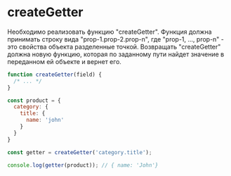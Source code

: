 # createGetter

Необходимо реализовать функцию "createGetter". Функция должна принимать строку вида 
"prop-1.prop-2.prop-n", где "prop-1, ..., prop-n" - это свойства объекта разделенные точкой.
Возвращать "createGetter" должна новую функцию, которая по заданному пути 
найдет значение в переданном ей объекте и вернет его. 

```javascript
function createGetter(field) {
  /* ... */
}

const product = {
  category: {
    title: {
      name: 'john'
    }
  }
}

const getter = createGetter('category.title');

console.log(getter(product)); // { name: 'John'}
```
